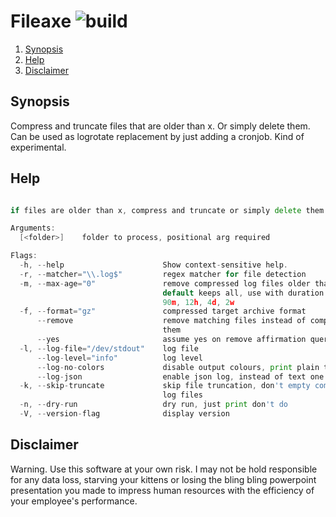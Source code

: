 # Fileaxe ![build](https://github.com/triole/fileaxe/actions/workflows/build.yaml/badge.svg)

<!--- mdtoc: toc begin -->

1. [Synopsis](#synopsis)
2. [Help](#help)
3. [Disclaimer](#disclaimer)<!--- mdtoc: toc end -->

## Synopsis

Compress and truncate files that are older than x. Or simply delete them. Can be used as logrotate replacement by just adding a cronjob. Kind of experimental.

## Help

```go mdox-exec="r -h"

if files are older than x, compress and truncate or simply delete them

Arguments:
  [<folder>]    folder to process, positional arg required

Flags:
  -h, --help                      Show context-sensitive help.
  -r, --matcher="\\.log$"         regex matcher for file detection
  -m, --max-age="0"               remove compressed log files older than x,
                                  default keeps all, use with duration like i.e.
                                  90m, 12h, 4d, 2w
  -f, --format="gz"               compressed target archive format
      --remove                    remove matching files instead of compressing
                                  them
      --yes                       assume yes on remove affirmation query
  -l, --log-file="/dev/stdout"    log file
      --log-level="info"          log level
      --log-no-colors             disable output colours, print plain text
      --log-json                  enable json log, instead of text one
  -k, --skip-truncate             skip file truncation, don't empty compressed
                                  log files
  -n, --dry-run                   dry run, just print don't do
  -V, --version-flag              display version
```

## Disclaimer

Warning. Use this software at your own risk. I may not be hold responsible for any data loss, starving your kittens or losing the bling bling powerpoint presentation you made to impress human resources with the efficiency of your employee's performance.
